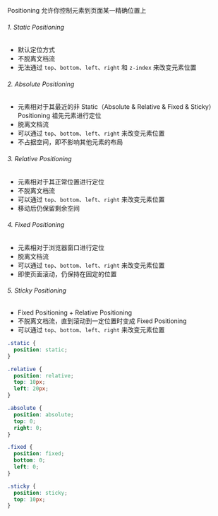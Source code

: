 Positioning 允许你控制元素到页面某一精确位置上

###### 1. Static Positioning

- 默认定位方式
- 不脱离文档流
- 无法通过 `top`、`bottom`、`left`、`right` 和 `z-index` 来改变元素位置

###### 2. Absolute Positioning

- 元素相对于其最近的非 Static（Absolute & Relative & Fixed & Sticky）Positioning 祖先元素进行定位
- 脱离文档流
- 可以通过 `top`、`bottom`、`left`、`right` 来改变元素位置
- 不占据空间，即不影响其他元素的布局

###### 3. Relative Positioning

- 元素相对于其正常位置进行定位
- 不脱离文档流
- 可以通过 `top`、`bottom`、`left`、`right` 来改变元素位置
- 移动后仍保留剩余空间

###### 4. Fixed Positioning

- 元素相对于浏览器窗口进行定位
- 脱离文档流
- 可以通过 `top`、`bottom`、`left`、`right` 来改变元素位置
- 即使页面滚动，仍保持在固定的位置

###### 5. Sticky Positioning

- Fixed Positioning + Relative Positioning
- 不脱离文档流，直到滚动到一定位置时变成 Fixed Positioning
- 可以通过 `top`、`bottom`、`left`、`right` 来改变元素位置

```CSS
.static {
  position: static;
}

.relative {
  position: relative;
  top: 10px;
  left: 20px;
}

.absolute {
  position: absolute;
  top: 0;
  right: 0;
}

.fixed {
  position: fixed;
  bottom: 0;
  left: 0;
}

.sticky {
  position: sticky;
  top: 10px;
}
```
